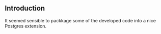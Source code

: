 Introduction
------------

It seemed sensible to packkage some of the developed code into a nice Postgres extension.
